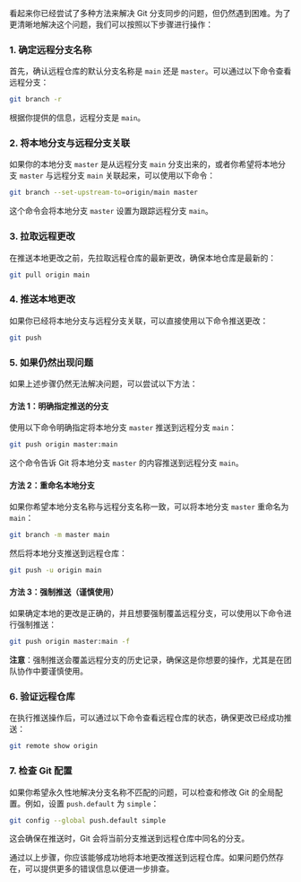 看起来你已经尝试了多种方法来解决 Git 分支同步的问题，但仍然遇到困难。为了更清晰地解决这个问题，我们可以按照以下步骤进行操作：

### 1. 确定远程分支名称
首先，确认远程仓库的默认分支名称是 `main` 还是 `master`。可以通过以下命令查看远程分支：
```bash
git branch -r
```
根据你提供的信息，远程分支是 `main`。

### 2. 将本地分支与远程分支关联
如果你的本地分支 `master` 是从远程分支 `main` 分支出来的，或者你希望将本地分支 `master` 与远程分支 `main` 关联起来，可以使用以下命令：
```bash
git branch --set-upstream-to=origin/main master
```
这个命令会将本地分支 `master` 设置为跟踪远程分支 `main`。

### 3. 拉取远程更改
在推送本地更改之前，先拉取远程仓库的最新更改，确保本地仓库是最新的：
```bash
git pull origin main
```

### 4. 推送本地更改
如果你已经将本地分支与远程分支关联，可以直接使用以下命令推送更改：
```bash
git push
```

### 5. 如果仍然出现问题
如果上述步骤仍然无法解决问题，可以尝试以下方法：

#### 方法 1：明确指定推送的分支
使用以下命令明确指定将本地分支 `master` 推送到远程分支 `main`：
```bash
git push origin master:main
```
这个命令告诉 Git 将本地分支 `master` 的内容推送到远程分支 `main`。

#### 方法 2：重命名本地分支
如果你希望本地分支名称与远程分支名称一致，可以将本地分支 `master` 重命名为 `main`：
```bash
git branch -m master main
```
然后将本地分支推送到远程仓库：
```bash
git push -u origin main
```

#### 方法 3：强制推送（谨慎使用）
如果确定本地的更改是正确的，并且想要强制覆盖远程分支，可以使用以下命令进行强制推送：
```bash
git push origin master:main -f
```
**注意**：强制推送会覆盖远程分支的历史记录，确保这是你想要的操作，尤其是在团队协作中要谨慎使用。

### 6. 验证远程仓库
在执行推送操作后，可以通过以下命令查看远程仓库的状态，确保更改已经成功推送：
```bash
git remote show origin
```

### 7. 检查 Git 配置
如果你希望永久性地解决分支名称不匹配的问题，可以检查和修改 Git 的全局配置。例如，设置 `push.default` 为 `simple`：
```bash
git config --global push.default simple
```
这会确保在推送时，Git 会将当前分支推送到远程仓库中同名的分支。

通过以上步骤，你应该能够成功地将本地更改推送到远程仓库。如果问题仍然存在，可以提供更多的错误信息以便进一步排查。